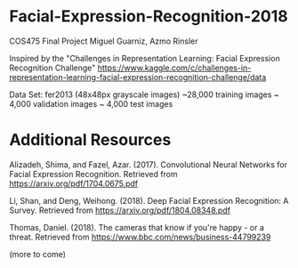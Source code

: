 # Facial-Expression-Recognition-2018

COS475 Final Project
Miguel Guarniz, Azmo Rinsler

Inspired by the "Challenges in Representation Learning: Facial Expression Recognition Challenge"
    https://www.kaggle.com/c/challenges-in-representation-learning-facial-expression-recognition-challenge/data
    
Data Set: fer2013 (48x48px grayscale images)
    ~28,000 training images
    ~ 4,000 validation images
    ~ 4,000 test images

# Additional Resources
Alizadeh, Shima, and Fazel, Azar. (2017). Convolutional Neural Networks for Facial Expression Recognition. Retrieved from 
    https://arxiv.org/pdf/1704.0675.pdf
    
Li, Shan, and Deng, Weihong. (2018). Deep Facial Expression Recognition: A Survey. Retrieved from 
    https://arxiv.org/pdf/1804.08348.pdf
    
Thomas, Daniel. (2018). The cameras that know if you're happy - or a threat. Retrieved from 
    https://www.bbc.com/news/business-44799239
    
(more to come)
